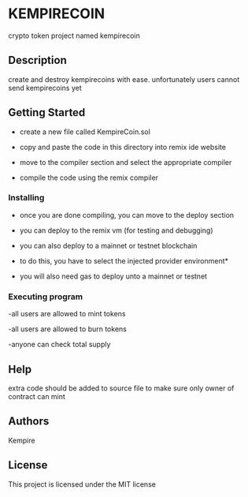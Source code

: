 # KEMPIRECOIN

crypto token project named kempirecoin

## Description

create and destroy kempirecoins with ease.
unfortunately users cannot send kempirecoins yet

## Getting Started

- create a new file called KempireCoin.sol

- copy and paste the code in this directory into remix ide website

- move to the compiler section and select the appropriate compiler

- compile the code using the remix compiler

### Installing

- once you are done compiling, you can move to the deploy section

- you can deploy to the remix vm (for testing and debugging)

- you can also deploy to a mainnet or testnet blockchain

- to do this, you have to select the injected provider environment*

- you will also need gas to deploy unto a mainnet or testnet

### Executing program

-all users are allowed to mint tokens

-all users are allowed to burn tokens

-anyone can check total supply

## Help

extra code should be added to source file to make sure only owner of contract can mint

## Authors

Kempire


## License

This project is licensed under the MIT license
